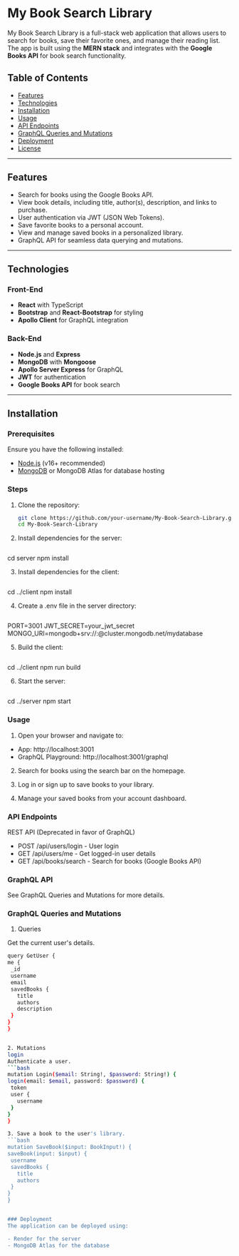 # My Book Search Library

My Book Search Library is a full-stack web application that allows users to search for books, save their favorite ones, and manage their reading list. The app is built using the **MERN stack** and integrates with the **Google Books API** for book search functionality.

## Table of Contents
- [Features](#features)
- [Technologies](#technologies)
- [Installation](#installation)
- [Usage](#usage)
- [API Endpoints](#api-endpoints)
- [GraphQL Queries and Mutations](#graphql-queries-and-mutations)
- [Deployment](#deployment)
- [License](#license)

---

## Features
- Search for books using the Google Books API.
- View book details, including title, author(s), description, and links to purchase.
- User authentication via JWT (JSON Web Tokens).
- Save favorite books to a personal account.
- View and manage saved books in a personalized library.
- GraphQL API for seamless data querying and mutations.

---

## Technologies
### Front-End
- **React** with TypeScript
- **Bootstrap** and **React-Bootstrap** for styling
- **Apollo Client** for GraphQL integration

### Back-End
- **Node.js** and **Express**
- **MongoDB** with **Mongoose**
- **Apollo Server Express** for GraphQL
- **JWT** for authentication
- **Google Books API** for book search

---

## Installation
### Prerequisites
Ensure you have the following installed:
- [Node.js](https://nodejs.org/) (v16+ recommended)
- [MongoDB](https://www.mongodb.com/) or MongoDB Atlas for database hosting

### Steps
1. Clone the repository:
   ```bash
   git clone https://github.com/your-username/My-Book-Search-Library.git
   cd My-Book-Search-Library

2. Install dependencies for the server:
   ```bash
cd server
npm install

3. Install dependencies for the client:
   ```bash
cd ../client
npm install

4. Create a .env file in the server directory:
   ```bash
PORT=3001
JWT_SECRET=your_jwt_secret
MONGO_URI=mongodb+srv://<username>:<password>@cluster.mongodb.net/mydatabase

5. Build the client:
   ```bash
cd ../client
npm run build

6. Start the server:
   ```bash
cd ../server
npm start

### Usage

1. Open your browser and navigate to:

 - App: http://localhost:3001
 - GraphQL Playground: http://localhost:3001/graphql

2. Search for books using the search bar on the homepage.

3. Log in or sign up to save books to your library.

4. Manage your saved books from your account dashboard.

### API Endpoints
REST API (Deprecated in favor of GraphQL)
 - POST /api/users/login - User login
 - GET /api/users/me - Get logged-in user details
 - GET /api/books/search - Search for books (Google Books API)

### GraphQL API
See GraphQL Queries and Mutations for more details.

### GraphQL Queries and Mutations

1. Queries

Get the current user's details.
   ```bash
query GetUser {
  me {
    _id
    username
    email
    savedBooks {
      title
      authors
      description
    }
  }
}


2. Mutations
login
Authenticate a user.
   ```bash
mutation Login($email: String!, $password: String!) {
  login(email: $email, password: $password) {
    token
    user {
      username
    }
  }
}

3. Save a book to the user's library.
   ```bash
mutation SaveBook($input: BookInput!) {
  saveBook(input: $input) {
    username
    savedBooks {
      title
      authors
    }
  }
}


### Deployment
The application can be deployed using:

 - Render for the server
 - MongoDB Atlas for the database
